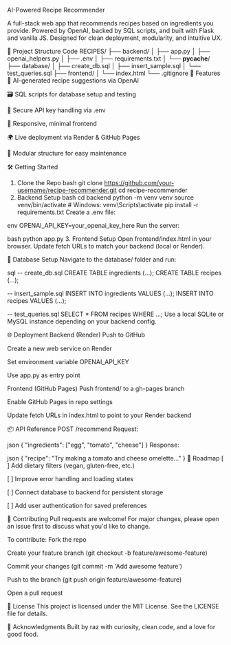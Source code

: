 AI-Powered Recipe Recommender

A full-stack web app that recommends recipes based on ingredients you provide. Powered by OpenAI, backed by SQL scripts, and built with Flask and vanilla JS. Designed for clean deployment, modularity, and intuitive UX.

📁 Project Structure
Code
RECIPES/
├── backend/
│   ├── app.py
│   ├── openai_helpers.py
│   ├── .env
│   ├── requirements.txt
│   └── __pycache__/
├── database/
│   ├── create_db.sql
│   ├── insert_sample.sql
│   └── test_queries.sql
├── frontend/
│   └── index.html
└── .gitignore
🚀 Features
🧠 AI-generated recipe suggestions via OpenAI

🗃️ SQL scripts for database setup and testing

🔐 Secure API key handling via .env

🎨 Responsive, minimal frontend

🌍 Live deployment via Render & GitHub Pages

🧱 Modular structure for easy maintenance

🛠️ Getting Started
1. Clone the Repo
bash
git clone https://github.com/your-username/recipe-recommender.git
cd recipe-recommender
2. Backend Setup
bash
cd backend
python -m venv venv
source venv/bin/activate  # Windows: venv\Scripts\activate
pip install -r requirements.txt
Create a .env file:

env
OPENAI_API_KEY=your_openai_key_here
Run the server:

bash
python app.py
3. Frontend Setup
Open frontend/index.html in your browser. Update fetch URLs to match your backend (local or Render).

🧪 Database Setup
Navigate to the database/ folder and run:

sql
-- create_db.sql
CREATE TABLE ingredients (...);
CREATE TABLE recipes (...);

-- insert_sample.sql
INSERT INTO ingredients VALUES (...);
INSERT INTO recipes VALUES (...);

-- test_queries.sql
SELECT * FROM recipes WHERE ...;
Use a local SQLite or MySQL instance depending on your backend config.

🌐 Deployment
Backend (Render)
Push to GitHub

Create a new web service on Render

Set environment variable OPENAI_API_KEY

Use app.py as entry point

Frontend (GitHub Pages)
Push frontend/ to a gh-pages branch

Enable GitHub Pages in repo settings

Update fetch URLs in index.html to point to your Render backend

📦 API Reference
POST /recommend
Request:

json
{
  "ingredients": ["egg", "tomato", "cheese"]
}
Response:

json
{
  "recipe": "Try making a tomato and cheese omelette..."
}
📌 Roadmap
[ ] Add dietary filters (vegan, gluten-free, etc.)

[ ] Improve error handling and loading states

[ ] Connect database to backend for persistent storage

[ ] Add user authentication for saved preferences

🤝 Contributing
Pull requests are welcome! For major changes, please open an issue first to discuss what you'd like to change.

To contribute:
Fork the repo

Create your feature branch (git checkout -b feature/awesome-feature)

Commit your changes (git commit -m 'Add awesome feature')

Push to the branch (git push origin feature/awesome-feature)

Open a pull request

📄 License
This project is licensed under the MIT License. See the LICENSE file for details.

🙌 Acknowledgments
Built by raz with curiosity, clean code, and a love for good food.
